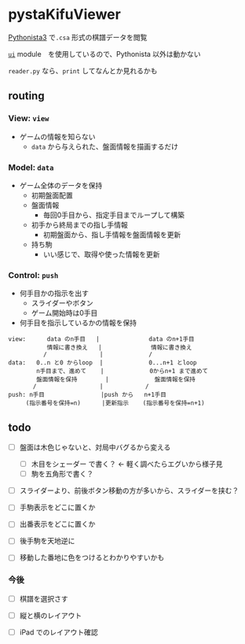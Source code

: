 # pystaKifuViewer


[Pythonista3](http://omz-software.com/pythonista/) で`.csa` 形式の棋譜データを閲覧


[`ui`](http://omz-software.com/pythonista/docs/ios/ui.html) module　を使用しているので、Pythonista 以外は動かない


`reader.py` なら、`print` してなんとか見れるかも


## routing


### View: `view`

- ゲームの情報を知らない
  - `data` から与えられた、盤面情報を描画するだけ

### Model: `data`

- ゲーム全体のデータを保持
  - 初期盤面配置
  - 盤面情報
    - 毎回0手目から、指定手目までループして構築
  - 初手から終局までの指し手情報
    - 初期盤面から、指し手情報を盤面情報を更新
  - 持ち駒
    - いい感じで、取得や使った情報を更新

### Control: `push`
    
- 何手目かの指示を出す
  - スライダーやボタン
  - ゲーム開始時は0手目
- 何手目を指示しているかの情報を保持



```
view:      data のn手目   |              data のn+1手目
           情報に書き換え   |              情報に書き換え
          /               |             /
data:   0..n と0 からloop  |             0...n+1 とloop
        n手目まで、進めて    |             0からn+1 まで進めて
        盤面情報を保持        |             盤面情報を保持
       /                  |            /
push: n手目                |push から   n+1手目
     (指示番号を保持=n)      |更新指示    (指示番号を保持=n+1)

```


## todo


- [ ] 盤面は木色じゃないと、対局中バグるから変える
  - [ ] 木目をシェーダー で書く？ <- 軽く調べたらエグいから様子見
  - [ ] 駒を五角形で書く？
- [ ] スライダーより、前後ボタン移動の方が多いから、スライダーを挟む？
- [ ] 手駒表示をどこに置くか
- [ ] 出番表示をどこに置くか
- [ ] 後手駒を天地逆に
- [ ] 移動した番地に色をつけるとわかりやすいかも


### 今後
- [ ] 棋譜を選択さす
- [ ] 縦と横のレイアウト
- [ ] iPad でのレイアウト確認


